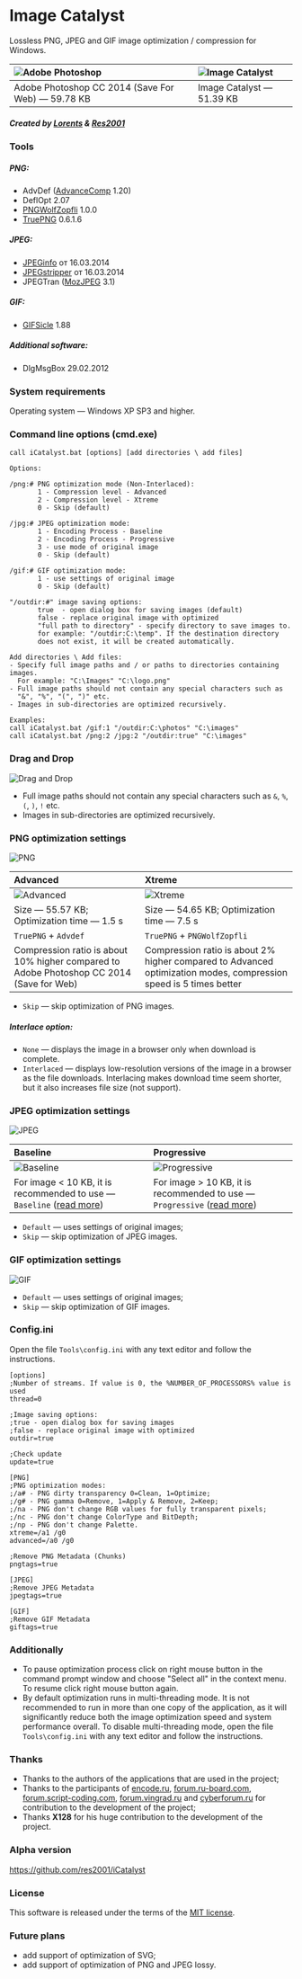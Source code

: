 # Image Catalyst

Lossless PNG, JPEG and GIF image optimization / compression for Windows.

|![Adobe Photoshop](https://cloud.githubusercontent.com/assets/3890881/8023708/091611e8-0d20-11e5-8b0b-b0fcc62df307.png)|![Image Catalyst](https://cloud.githubusercontent.com/assets/3890881/7943571/ef8e18fc-096d-11e5-9933-0a59653f7ea8.png)|
|:----------|:----------|
|Adobe Photoshop CC 2014 (Save For Web) — 59.78 KB|Image Catalyst — 51.39 KB|

##### Created by [Lorents](https://github.com/lorents17) & [Res2001](https://github.com/res2001)

### Tools

##### PNG:
- AdvDef ([AdvanceComp](https://github.com/amadvance/advancecomp) 1.20)
- DeflOpt 2.07
- [PNGWolfZopfli](https://github.com/jibsen/pngwolf-zopfli) 1.0.0
- [TruePNG](http://x128.ho.ua/pngutils.html) 0.6.1.6

##### JPEG:
- [JPEGinfo](http://rtfreesoft.blogspot.ru/2014/03/jpginfo.html) от 16.03.2014
- [JPEGstripper](http://rtfreesoft.blogspot.ru/2014/03/jpegstripper.html) от 16.03.2014
- JPEGTran ([MozJPEG](https://github.com/mozilla/mozjpeg) 3.1)

##### GIF:
- [GIFSicle](http://www.lcdf.org/gifsicle/) 1.88

##### Additional software:
- DlgMsgBox 29.02.2012

### System requirements

Operating system — Windows XP SP3 and higher.

### Command line options (cmd.exe)

```
call iCatalyst.bat [options] [add directories \ add files]

Options:

/png:# PNG optimization mode (Non-Interlaced):
       1 - Compression level - Advanced
       2 - Compression level - Xtreme
       0 - Skip (default)

/jpg:# JPEG optimization mode:
       1 - Encoding Process - Baseline
       2 - Encoding Process - Progressive
       3 - use mode of original image
       0 - Skip (default)

/gif:# GIF optimization mode:
       1 - use settings of original image
       0 - Skip (default)

"/outdir:#" image saving options:
       true  - open dialog box for saving images (default)
       false - replace original image with optimized
       "full path to directory" - specify directory to save images to.
       for example: "/outdir:C:\temp". If the destination directory
       does not exist, it will be created automatically.

Add directories \ Add files:
- Specify full image paths and / or paths to directories containing images.
  For example: "C:\Images" "C:\logo.png"
- Full image paths should not contain any special characters such as
  "&", "%", "(", ")" etc.
- Images in sub-directories are optimized recursively.

Examples:
call iCatalyst.bat /gif:1 "/outdir:C:\photos" "C:\images"
call iCatalyst.bat /png:2 /jpg:2 "/outdir:true" "C:\images"
```

### Drag and Drop

![Drag and Drop](https://cloud.githubusercontent.com/assets/3890881/7943598/28496fd4-096e-11e5-8df6-d6415e47caf8.png)

- Full image paths should not contain any special characters such as `&`, `%`, `(`, `)`, `!` etc.
- Images in sub-directories are optimized recursively.

### PNG optimization settings

![PNG](https://cloud.githubusercontent.com/assets/3890881/10802485/3504f4e4-7dce-11e5-85cf-a07fdb822c2b.PNG)

|Advanced|Xtreme|
|:-------|:----------|
|![Advanced](https://cloud.githubusercontent.com/assets/3890881/7943713/f816fd26-096e-11e5-8a8d-036e9fd443bf.png)|![Xtreme](https://cloud.githubusercontent.com/assets/3890881/7943637/6c37201a-096e-11e5-92ca-855f69ed95ef.png)|
|Size — 55.57 KB; Optimization time — 1.5 s|Size — 54.65 KB; Optimization time — 7.5 s|
|`TruePNG` + `Advdef`|`TruePNG` + `PNGWolfZopfli`|
|Compression ratio is about 10% higher compared to Adobe Photoshop CC 2014 (Save for Web)|Compression ratio is about 2% higher compared to Advanced optimization modes, compression speed is 5 times better|

- `Skip` — skip optimization of PNG images.

##### Interlace option:
- `None` — displays the image in a browser only when download is complete.
- `Interlaced` — displays low-resolution versions of the image in a browser as the file downloads. Interlacing makes download time seem shorter, but it also increases file size (not support). 

### JPEG optimization settings

![JPEG](https://cloud.githubusercontent.com/assets/3890881/10802484/34d79cec-7dce-11e5-886f-ea71fdc93214.PNG)

|Baseline|Progressive|
|:-------|:----------|
|![Baseline](https://cloud.githubusercontent.com/assets/3890881/7943666/9c3c1324-096e-11e5-8cf1-bceade0ebd85.gif)|![Progressive](https://cloud.githubusercontent.com/assets/3890881/7943679/ace1271e-096e-11e5-9ca4-6f33f421ca52.gif)|
|For image < 10 KB, it is recommended to use — `Baseline` ([read more](http://yuiblog.com/blog/2008/12/05/imageopt-4/))|For image > 10 KB, it is recommended to use — `Progressive` ([read more](http://yuiblog.com/blog/2008/12/05/imageopt-4/))|

- `Default` — uses settings of original images;
- `Skip` — skip optimization of JPEG images.

### GIF optimization settings

![GIF](https://cloud.githubusercontent.com/assets/3890881/10802483/34d638a2-7dce-11e5-9b95-e39aa476c73d.PNG)

- `Default` — uses settings of original images;
- `Skip` — skip optimization of GIF images.

### Config.ini

Open the file `Tools\config.ini` with any text editor and follow the instructions.

```
[options]
;Number of streams. If value is 0, the %NUMBER_OF_PROCESSORS% value is used
thread=0

;Image saving options:
;true - open dialog box for saving images
;false - replace original image with optimized
outdir=true

;Check update
update=true

[PNG]
;PNG optimization modes:
;/a# - PNG dirty transparency 0=Clean, 1=Optimize;
;/g# - PNG gamma 0=Remove, 1=Apply & Remove, 2=Keep;
;/na - PNG don't change RGB values for fully transparent pixels;
;/nc - PNG don't change ColorType and BitDepth;
;/np - PNG don't change Palette.
xtreme=/a1 /g0
advanced=/a0 /g0

;Remove PNG Metadata (Chunks)
pngtags=true

[JPEG]
;Remove JPEG Metadata
jpegtags=true

[GIF]
;Remove GIF Metadata
giftags=true
```

### Additionally
- To pause optimization process click on right mouse button in the command prompt window and choose "Select all" in the context menu. To resume click right mouse button again.
- By default optimization runs in multi-threading mode. It is not recommended to run in more than one copy of the application, as it will significantly reduce both the image optimization speed and system performance overall. To disable multi-threading mode, open the file `Tools\config.ini` with any text editor and follow the instructions.

### Thanks
- Thanks to the authors of the applications that are used in the project;
- Thanks to the participants of [encode.ru](http://encode.ru/), [forum.ru-board.com](http://forum.ru-board.com/), [forum.script-coding.com](http://script-coding.com/forum/), [forum.vingrad.ru](http://forum.vingrad.ru/) and [cyberforum.ru](http://www.cyberforum.ru/) for contribution to the development of the project;
- Thanks **X128** for his huge contribution to the development of the project.

### Alpha version
https://github.com/res2001/iCatalyst

### License

This software is released under the terms of the [MIT license](https://github.com/lorents17/iCatalyst/blob/master/LICENSE.md).


### Future plans
- add support of optimization of SVG;
- add support of optimization of PNG and JPEG lossy.
